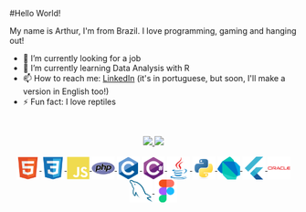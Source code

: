 #Hello World!

My name is Arthur, I'm from Brazil. I love programming, gaming and hanging out!

- 🔭 I’m currently looking for a job
- 🌱 I’m currently learning Data Analysis with R
- 📫 How to reach me: <a href="https://www.linkedin.com/in/arthurdborghi/" target="_blank">LinkedIn</a> (it's in portuguese, but soon, I'll make a version in English too!)
- ⚡ Fun fact: I love reptiles

##

<div align="center"><br>
<a href="https://github.com/Arthur-DBorghi">
  <img height="180em" src="https://github-readme-stats.vercel.app/api?username=Arthur-DBorghi&show_icons=true&theme=midnight-purple&include_all_commits=true&count_private=true"/>
  <img height="180em" src="https://github-readme-stats.vercel.app/api/top-langs/?username=Arthur-DBorghi&layout=compact&theme=midnight-purple"/>
</div>
<br>
<div style="display: inline_block" align="center">
  <img align="center" alt="HTML" height="40" width="40" src="https://raw.githubusercontent.com/devicons/devicon/master/icons/html5/html5-original.svg">
  <img align="center" alt="CSS" height="40" width="40" src="https://raw.githubusercontent.com/devicons/devicon/master/icons/css3/css3-original.svg">
  <img align="center" alt="Js" height="40" width="40" src="https://raw.githubusercontent.com/devicons/devicon/master/icons/javascript/javascript-plain.svg">
  <img align="center" alt="PHP" height="40" width="40" src="https://raw.githubusercontent.com/devicons/devicon/master/icons/php/php-original.svg">
  <img align="center" alt="C" height="40" width="40" src="https://raw.githubusercontent.com/devicons/devicon/master/icons/c/c-original.svg">
  <img align="center" alt="C#" height="40" width="40" src="https://raw.githubusercontent.com/devicons/devicon/master/icons/csharp/csharp-original.svg">
  <img align="center" alt="Java" height="40" width="40" src="https://raw.githubusercontent.com/devicons/devicon/master/icons/java/java-original.svg">
  <img align="center" alt="Python" height="40" width="40" src="https://raw.githubusercontent.com/devicons/devicon/master/icons/python/python-original.svg">
  <img align="center" alt="Dart" height="40" width="40" src="https://raw.githubusercontent.com/devicons/devicon/master/icons/dart/dart-original.svg">
  <img align="center" alt="Flutter" height="40" width="40" src="https://raw.githubusercontent.com/devicons/devicon/master/icons/flutter/flutter-original.svg">
  <img align="center" alt="Oracle" height="40" width="40" src="https://raw.githubusercontent.com/devicons/devicon/master/icons/oracle/oracle-original.svg">
  <img align="center" alt="MySQL" height="40" width="40" src="https://raw.githubusercontent.com/devicons/devicon/master/icons/mysql/mysql-original.svg">
  <img align="center" alt="Figma" height="40" width="40" src="https://raw.githubusercontent.com/devicons/devicon/master/icons/figma/figma-original.svg">
</div>
